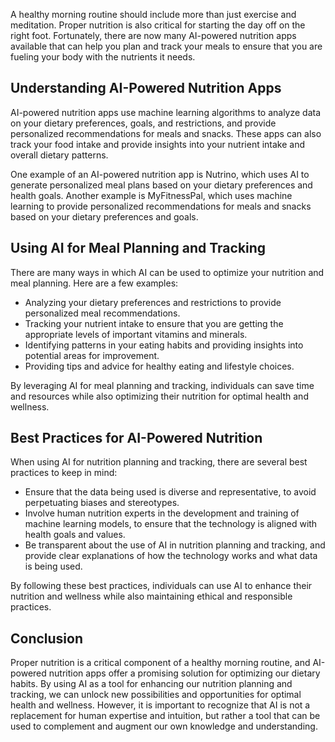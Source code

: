 

A healthy morning routine should include more than just exercise and meditation. Proper nutrition is also critical for starting the day off on the right foot. Fortunately, there are now many AI-powered nutrition apps available that can help you plan and track your meals to ensure that you are fueling your body with the nutrients it needs.

Understanding AI-Powered Nutrition Apps
---------------------------------------

AI-powered nutrition apps use machine learning algorithms to analyze data on your dietary preferences, goals, and restrictions, and provide personalized recommendations for meals and snacks. These apps can also track your food intake and provide insights into your nutrient intake and overall dietary patterns.

One example of an AI-powered nutrition app is Nutrino, which uses AI to generate personalized meal plans based on your dietary preferences and health goals. Another example is MyFitnessPal, which uses machine learning to provide personalized recommendations for meals and snacks based on your dietary preferences and goals.

Using AI for Meal Planning and Tracking
---------------------------------------

There are many ways in which AI can be used to optimize your nutrition and meal planning. Here are a few examples:

* Analyzing your dietary preferences and restrictions to provide personalized meal recommendations.
* Tracking your nutrient intake to ensure that you are getting the appropriate levels of important vitamins and minerals.
* Identifying patterns in your eating habits and providing insights into potential areas for improvement.
* Providing tips and advice for healthy eating and lifestyle choices.

By leveraging AI for meal planning and tracking, individuals can save time and resources while also optimizing their nutrition for optimal health and wellness.

Best Practices for AI-Powered Nutrition
---------------------------------------

When using AI for nutrition planning and tracking, there are several best practices to keep in mind:

* Ensure that the data being used is diverse and representative, to avoid perpetuating biases and stereotypes.
* Involve human nutrition experts in the development and training of machine learning models, to ensure that the technology is aligned with health goals and values.
* Be transparent about the use of AI in nutrition planning and tracking, and provide clear explanations of how the technology works and what data is being used.

By following these best practices, individuals can use AI to enhance their nutrition and wellness while also maintaining ethical and responsible practices.

Conclusion
----------

Proper nutrition is a critical component of a healthy morning routine, and AI-powered nutrition apps offer a promising solution for optimizing our dietary habits. By using AI as a tool for enhancing our nutrition planning and tracking, we can unlock new possibilities and opportunities for optimal health and wellness. However, it is important to recognize that AI is not a replacement for human expertise and intuition, but rather a tool that can be used to complement and augment our own knowledge and understanding.
